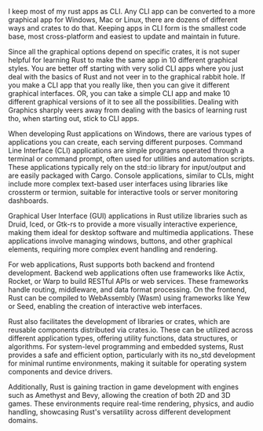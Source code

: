 

I keep most of my rust apps as CLI. Any CLI app can be converted to a more graphical app for Windows, Mac or Linux, there are dozens of different ways and crates to do that. Keeping apps in CLI form is the smallest code base,  most cross-platform and easiest to update and maintain in future. 

Since all the graphical options depend on specific crates, it is not super helpful for learning Rust to make the same app in 10 different graphical styles. You are better off starting with very solid CLI apps where you just deal with the basics of Rust and not veer in to the graphical rabbit hole. If you make a CLI app that you really like, then you can give it different graphical interfaces. OR, you can take a simple CLI app and make 10 different graphical versions of it to see all the possibilities. Dealing with Graphics sharply veers away from dealing with the basics of learning rust tho, when starting out, stick to CLI apps.



When developing Rust applications on Windows, there are various types of applications you can create, each serving different purposes. Command Line Interface (CLI) applications are simple programs operated through a terminal or command prompt, often used for utilities and automation scripts. These applications typically rely on the std::io library for input/output and are easily packaged with Cargo. Console applications, similar to CLIs, might include more complex text-based user interfaces using libraries like crossterm or termion, suitable for interactive tools or server monitoring dashboards.

Graphical User Interface (GUI) applications in Rust utilize libraries such as Druid, Iced, or Gtk-rs to provide a more visually interactive experience, making them ideal for desktop software and multimedia applications. These applications involve managing windows, buttons, and other graphical elements, requiring more complex event handling and rendering.

For web applications, Rust supports both backend and frontend development. Backend web applications often use frameworks like Actix, Rocket, or Warp to build RESTful APIs or web services. These frameworks handle routing, middleware, and data format processing. On the frontend, Rust can be compiled to WebAssembly (Wasm) using frameworks like Yew or Seed, enabling the creation of interactive web interfaces.

Rust also facilitates the development of libraries or crates, which are reusable components distributed via crates.io. These can be utilized across different application types, offering utility functions, data structures, or algorithms. For system-level programming and embedded systems, Rust provides a safe and efficient option, particularly with its no_std development for minimal runtime environments, making it suitable for operating system components and device drivers.

Additionally, Rust is gaining traction in game development with engines such as Amethyst and Bevy, allowing the creation of both 2D and 3D games. These environments require real-time rendering, physics, and audio handling, showcasing Rust's versatility across different development domains.
